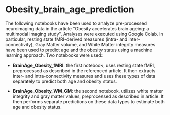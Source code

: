 # Obesity_brain_age_prediction

The following notebooks have been used to analyze pre-processed neuroimaging data in the article 
"Obesity accelerates brain ageing: a multimodal imaging study". Analyses were executed using Google Colab.
In particular, resting state fMRI-derived measures (intra- and inter-connectivity), Gray Matter volume, 
and White Matter integrity measures have been used to predict age and the obesity status using a 
machine learning approach. Two notebooks were used:

* **BrainAge_Obesity_fMRI**: the first notebook, uses resting state fMRI, preprocessed as described in the referenced article. It then extracts inter- and intra-connectivity measures and uses these types of data separately to predict both age and obesity status. 

* **BrainAge_Obesity_WM_GM**: the second notebook, utilizes white matter integrity and gray matter values, preprocessed as described in article. It then performs separate predictions on these data types to estimate both age and obesity status.
